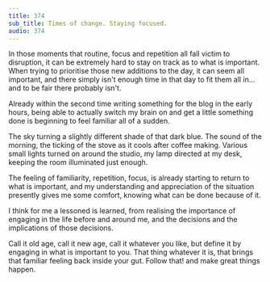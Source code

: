 ```yaml
---
title: 374
sub_title: Times of change. Staying focused.
audio: 374
---
```

In those moments that routine, focus and repetition all fall victim to disruption, it can be extremely hard to stay on track as to what is important. When trying to prioritise those new additions to the day, it can seem all important, and there simply isn't enough time in that day to fit them all in…and to be fair there probably isn't.

Already within the second time writing something for the blog in the early hours, being able to actually switch my brain on and get a little something done is beginning to feel familiar all of a sudden. 

The sky turning a slightly different shade of that dark blue. The sound of the morning, the ticking of the stove as it cools after coffee making. Various small lights turned on around the studio, my lamp directed at my desk, keeping the room illuminated just enough.

The feeling of familiarity, repetition, focus, is already starting to return to what is important, and my understanding and appreciation of the situation presently gives me some comfort, knowing what can be done because of it.

I think for me a lessoned is learned, from realising the importance of engaging in the life before and around me, and the decisions and the implications of those decisions.

Call it old age, call it new age, call it whatever you like, but define it by engaging in what is important to you. That thing whatever it is, that brings that familiar feeling back inside your gut. Follow that! and make great things happen.
